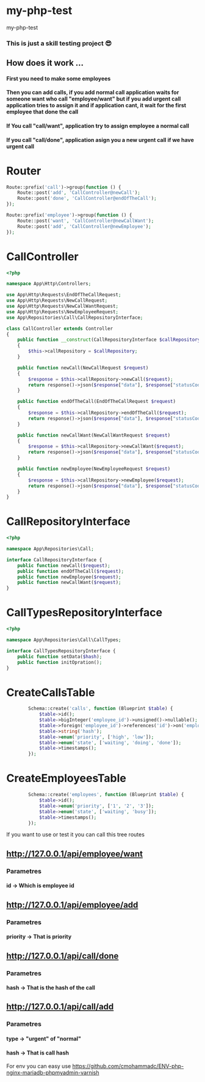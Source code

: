 
# my-php-test
my-php-test
### This is just a skill testing project :sunglasses:


## How does it work ...

#### First you need to make some employees

#### Then you can add calls, if you add normal call application waits for someone want who call "employee/want" but if you add urgent call application tries to assign it and if application cant, it wait for the first employee that done the call

#### If You call "call/want", application try to assign employee a normal call

#### If you call "call/done", application asign you a new urgent call if we have urgent call 

# Router
```php
Route::prefix('call')->group(function () {
    Route::post('add', 'CallController@newCall');
    Route::post('done', 'CallController@endOfTheCall');
});

Route::prefix('employee')->group(function () {
    Route::post('want', 'CallController@newCallWant');
    Route::post('add', 'CallController@newEmployee');
});
```

# CallController
```php
<?php

namespace App\Http\Controllers;

use App\Http\Requests\EndOfTheCallRequest;
use App\Http\Requests\NewCallRequest;
use App\Http\Requests\NewCallWantRequest;
use App\Http\Requests\NewEmployeeRequest;
use App\Repositories\Call\CallRepositoryInterface;

class CallController extends Controller
{
    public function __construct(CallRepositoryInterface $callRepository)
    {
        $this->callRepository = $callRepository;
    }

    public function newCall(NewCallRequest $request)
    {
        $response = $this->callRepository->newCall($request);
        return response()->json($response["data"], $response["statusCode"]);
    }

    public function endOfTheCall(EndOfTheCallRequest $request)
    {
        $response = $this->callRepository->endOfTheCall($request);
        return response()->json($response["data"], $response["statusCode"]);
    }

    public function newCallWant(NewCallWantRequest $request)
    {
        $response = $this->callRepository->newCallWant($request);
        return response()->json($response["data"], $response["statusCode"]);
    }

    public function newEmployee(NewEmployeeRequest $request)
    {
        $response = $this->callRepository->newEmployee($request);
        return response()->json($response["data"], $response["statusCode"]);
    }
}

```

# CallRepositoryInterface
```php
<?php

namespace App\Repositories\Call;

interface CallRepositoryInterface {
    public function newCall($request);
    public function endOfTheCall($request);
    public function newEmployee($request);
    public function newCallWant($request);
}
```


# CallTypesRepositoryInterface
```php
<?php

namespace App\Repositories\Call\CallTypes;

interface CallTypesRepositoryInterface {
    public function setData($hash);
    public function initOpration();
}
```

# CreateCallsTable 
```php
        Schema::create('calls', function (Blueprint $table) {
            $table->id();
            $table->bigInteger('employee_id')->unsigned()->nullable();
            $table->foreign('employee_id')->references('id')->on('employees');
            $table->string('hash');
            $table->enum('priority', ['high', 'low']);
            $table->enum('state', ['waiting', 'doing', 'done']);
            $table->timestamps();
        });
```

# CreateEmployeesTable 
```php
        Schema::create('employees', function (Blueprint $table) {
            $table->id();
            $table->enum('priority', ['1', '2', '3']);
            $table->enum('state', ['waiting', 'busy']);
            $table->timestamps();
        });
```

If you want to use or test it you can call this tree routes
## http://127.0.0.1/api/employee/want
### Parametres
#### id -> Which is employee id


## http://127.0.0.1/api/employee/add
### Parametres
#### priority -> That is priority


## http://127.0.0.1/api/call/done
### Parametres
#### hash -> That is the hash of the call


## http://127.0.0.1/api/call/add
### Parametres
#### type -> "urgent" of "normal"
#### hash -> That is call hash

For env you can easy use https://github.com/cmohammadc/ENV-php-nginx-mariadb-phpmyadmin-varnish


